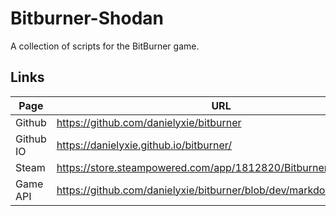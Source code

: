 # Bitburner-Shodan

A collection of scripts for the BitBurner game.

## Links

| Page | URL |
| ------ | ------ |
| Github | https://github.com/danielyxie/bitburner |
| Github IO | https://danielyxie.github.io/bitburner/ |
| Steam | https://store.steampowered.com/app/1812820/Bitburner/ |
| Game API | https://github.com/danielyxie/bitburner/blob/dev/markdown/index.md |
